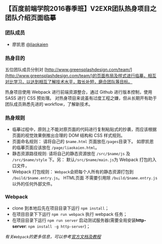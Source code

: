 ## 【百度前端学院2016春季班】V2EXR团队热身项目之团队介绍页面临摹

### 团队成员
- 廖凯恩 [@liaokaien](https://github.com/liaokaien)

### 热身目的
五位团队成员分别对 [http://www.greensplashdesign.com/team/](http://www.greensplashdesign.com/team/)的页面布局及样式进行临摹，相互对比学习，以达到相互了解技术水平，取长补短，磨合团队等目标。 

热身项目使用 Webpack 进行前端资源整合，通过 Github 进行版本控制，使用 SASS 进行 CSS 预处理。 对热身项目来说虽有过度工程之嫌，但从长期开有助于团队成员熟悉先进的 workflow，了解新技术。

### 热身规则
- 临摹过程中，原则上不能对原页面的代码进行复制粘贴式的抄袭，而应该根据页面的视觉效果倒推出合理的 DOM 结构和 CSS 样式规则。
- 页面命名规则： 请将自己的 `$name.html` 页面放在`/pages`目录下。 如廖凯恩的临摹页面应该放在 `/page/liaokaien.html`。
- 静态资源路径规则: 请将自己的静态资源放在 `/src/$name/js` 及 `/src/$name/style` 下。另： 默认`/src/$name/main.js`为 Webpack 打包的入口文件， 
- Webpack 打包规则： `Webpack`会把每个人所有的静态资源打包到 `/build/$name.entry.js`。 HTML页面 不需要引用除 `/build/$name.entry.js` 以外的任何外部文件。

### Webpack
- clone 到本地后先在项目目录下运行 `npm install`；
- 在项目目录下下运行 `npm run webpack` 执行 webpack 任务；
- 在项目目录下运行 `npm run server` 启动测试服务器(需要全局安装**http-server**: `npm install -g http-server`)；

_有关`Webpack`的更多信息，可以参考[官方文档及教程](http://webpack.github.io/docs/tutorials/getting-started/)_
